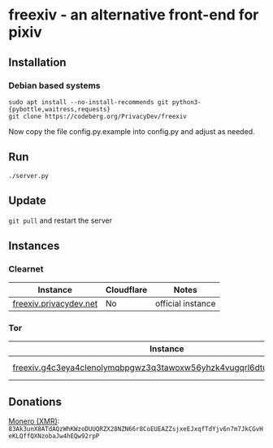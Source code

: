 # freexiv - an alternative front-end for pixiv

## Installation

### Debian based systems
```
sudo apt install --no-install-recommends git python3-{pybottle,waitress,requests}
git clone https://codeberg.org/PrivacyDev/freexiv
```
Now copy the file config.py.example into config.py and adjust as needed.

## Run

`./server.py`

## Update

`git pull` and restart the server

## Instances

### Clearnet
|Instance                                                 | Cloudflare | Notes             |
|---------------------------------------------------------|------------|-------------------|
|[freexiv.privacydev.net](https://freexiv.privacydev.net) | No         | official instance |

### Tor
|Instance                                                                                                                                                | Notes             |
|--------------------------------------------------------------------------------------------------------------------------------------------------------|-------------------|
|[freexiv.g4c3eya4clenolymqbpgwz3q3tawoxw56yhzk4vugqrl6dtu3ejvhjid.onion](http://freexiv.g4c3eya4clenolymqbpgwz3q3tawoxw56yhzk4vugqrl6dtu3ejvhjid.onion) | official instance |

## Donations
[Monero (XMR)](https://www.getmonero.org/): `83Ak3unX8ATdAQzWhKWzoDUUQRZX28NZN66r8CoEUEAZZsjxeEJxqfTdYjv6n7m7JkCGvHeKLQffQXNzobaJw4hEQw92rpP`

